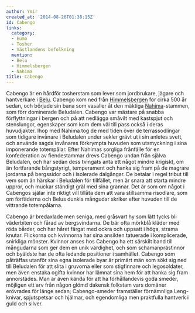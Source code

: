 ```yaml
---
author: Ymir
created_at: '2014-08-26T01:38:15Z'
id: Cabengo
links:
  category:
  - Eumo
  - Tosher
  - Västlandens befolkning
  mention:
  - Belu
  - Himmelsbergen
  - Nahima
title: Cabengo
---
```


Cabengo är en hårdför tosherstam som lever som jordbrukare, jägare och hantverkare i [Belu]. Cabengo
kom ned från [Himmelsbergen] för cirka 500 år sedan, och började sin bana som vasaller åt den
mäktiga [Nahima]-stammen, som förr dominerade Beludalen. Cabengo var mästare på snabba
förflyttningar i bergen och på att nedlägga småvilt med kastspjut och stenslungor, egenskaper som
kom dem väl till pass också i deras huvudjakter. Ihop med Nahima tog de med tiden över de
terrassodlingar som tidigare invånare i Beludalen under sekler grävt ut i sin anletes svett, och
använde sagda invånares förkrympta huvuden som utsmyckning i sina imponerande totempålar. Efter
Nahimas sorgliga frånfälle för en konfederation av fiendestammar drevs Cabengo undan från själva
Beludalen, och har sedan dess tvingats anta ett något mindre krigiskt, om än fortfarande
bångstyrigt, temperament och hanka sig fram på de magrare jordarna på bergssidor och i isolerade
dalgångar. De betalar i regel tribut till vem som än härskar i Beludalen för tillfället, men är
snara att starta mindre uppror, och muckar ständigt gräl med sina grannar. Det är som om något i
Cabengos själar inte riktigt vill tillåta dem att vara stillsamma risodlare, som om förfäderna och
Belus dunkla mångudar skriker efter huvuden till de vittrande totempålarna.

Cabengo är bredaxlade men seniga, med gråsvart hy som lätt tycks bli väderbiten och fårad av
bergsvindarna. De bär ofta mörkblå kläder med röda bårder, och har håret färgat med ockra och
uppsatt i höga, strama knutar. Flickorna och kvinnorna har sina ansikten tatuerade i komplicerade,
snirkliga mönster. Kvinnor anses hos Cabengo ha ett särskilt band till mångudarna som ger dem en
unik värdighet, och som schamanprästinnor och byäldste har de ofta ledande positioner i samhället.
Cabengo som påträffas utanför sina egna isolerade byar är primärt män som sökt sig ned till
Beludalen för att slita i gruvorna eller som stigfinnare och legosoldater, men även enstaka ogifta
kvinnor har lämnat sina hem för att hanka sig fram annorstädes. Man är även kända för att ha
förhållandevis goda smeder, möjligen ett arv från någon glömd dakensk folkstam vars domäner
erövrades för länge sedan; Cabengo-smeder framställer förnämnliga Leng-knivar, spjutspetsar och
hjälmar, och egendomliga men praktfulla hantverk i guld och silver.

  [Belu]: Belu
  [Himmelsbergen]: Himmelsbergen
  [Nahima]: Nahima